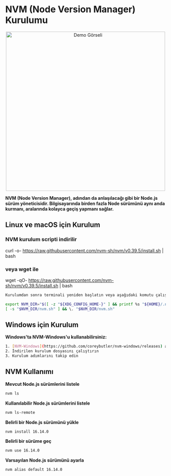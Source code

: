 

# NVM (Node Version Manager) Kurulumu


<p align="center">
  <img src="https://github.com/user-attachments/assets/a96dd5ca-3286-4e08-8303-577172a61761" width="500" alt="Demo Görseli"/>
</p>



**NVM (Node Version Manager), adından da anlaşılacağı gibi bir Node.js sürüm yöneticisidir.
Bilgisayarında birden fazla Node sürümünü aynı anda kurmanı, aralarında kolayca geçiş yapmanı sağlar.**
## Linux ve macOS için Kurulum

### NVM kurulum scripti indirilir
curl -o- https://raw.githubusercontent.com/nvm-sh/nvm/v0.39.5/install.sh | bash

### veya wget ile
wget -qO- https://raw.githubusercontent.com/nvm-sh/nvm/v0.39.5/install.sh | bash
```sh
Kurulumdan sonra terminali yeniden başlatın veya aşağıdaki komutu çalıştırın:

export NVM_DIR="$([ -z "${XDG_CONFIG_HOME-}" ] && printf %s "${HOME}/.nvm" || printf %s "${XDG_CONFIG_HOME}/nvm")"
[ -s "$NVM_DIR/nvm.sh" ] && \. "$NVM_DIR/nvm.sh"
```
## Windows için Kurulum

**Windows'ta NVM-Windows'u kullanabilirsiniz:**
```sh
1. [NVM-Windows](https://github.com/coreybutler/nvm-windows/releases) adresinden en son sürümü indirin
2. İndirilen kurulum dosyasını çalıştırın
3. Kurulum adımlarını takip edin
```
## NVM Kullanımı

**Mevcut Node.js sürümlerini listele**
 ```sh
nvm ls
```
**Kullanılabilir Node.js sürümlerini listele**
 ```sh
nvm ls-remote
```
**Belirli bir Node.js sürümünü yükle**
 ```sh
nvm install 16.14.0
```
**Belirli bir sürüme geç**
 ```sh
nvm use 16.14.0
```
**Varsayılan Node.js sürümünü ayarla**
 ```sh
nvm alias default 16.14.0
```
